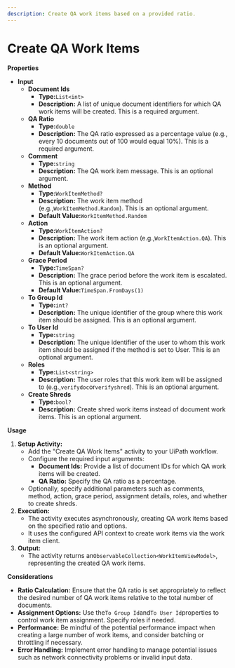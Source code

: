 ```yaml
---
description: Create QA work items based on a provided ratio.
---
```


# Create QA Work Items

**Properties**

* **Input**
  * **Document Ids**
    * **Type:**`List<int>`
    * **Description:** A list of unique document identifiers for which QA work items will be created. This is a required argument.
  * **QA Ratio**
    * **Type:**`double`
    * **Description:** The QA ratio expressed as a percentage value (e.g., every 10 documents out of 100 would equal 10%). This is a required argument.
  * **Comment**
    * **Type:**`string`
    * **Description:** The QA work item message. This is an optional argument.
  * **Method**
    * **Type:**`WorkItemMethod?`
    * **Description:** The work item method (e.g.,`WorkItemMethod.Random`). This is an optional argument.
    * **Default Value:**`WorkItemMethod.Random`
  * **Action**
    * **Type:**`WorkItemAction?`
    * **Description:** The work item action (e.g.,`WorkItemAction.QA`). This is an optional argument.
    * **Default Value:**`WorkItemAction.QA`
  * **Grace Period**
    * **Type:**`TimeSpan?`
    * **Description:** The grace period before the work item is escalated. This is an optional argument.
    * **Default Value:**`TimeSpan.FromDays(1)`
  * **To Group Id**
    * **Type:**`int?`
    * **Description:** The unique identifier of the group where this work item should be assigned. This is an optional argument.
  * **To User Id**
    * **Type:**`string`
    * **Description:** The unique identifier of the user to whom this work item should be assigned if the method is set to User. This is an optional argument.
  * **Roles**
    * **Type:**`List<string>`
    * **Description:** The user roles that this work item will be assigned to (e.g.,`verifydoc`or`verifyshred`). This is an optional argument.
  * **Create Shreds**
    * **Type:**`bool?`
    * **Description:** Create shred work items instead of document work items. This is an optional argument.

**Usage**

1. **Setup Activity:**
   * Add the "Create QA Work Items" activity to your UiPath workflow.
   * Configure the required input arguments:
     * **Document Ids:** Provide a list of document IDs for which QA work items will be created.
     * **QA Ratio:** Specify the QA ratio as a percentage.
   * Optionally, specify additional parameters such as comments, method, action, grace period, assignment details, roles, and whether to create shreds.
2. **Execution:**
   * The activity executes asynchronously, creating QA work items based on the specified ratio and options.
   * It uses the configured API context to create work items via the work item client.
3. **Output:**
   * The activity returns an`ObservableCollection<WorkItemViewModel>`, representing the created QA work items.

**Considerations**

* **Ratio Calculation:** Ensure that the QA ratio is set appropriately to reflect the desired number of QA work items relative to the total number of documents.
* **Assignment Options:** Use the`To Group Id`and`To User Id`properties to control work item assignment. Specify roles if needed.
* **Performance:** Be mindful of the potential performance impact when creating a large number of work items, and consider batching or throttling if necessary.
* **Error Handling:** Implement error handling to manage potential issues such as network connectivity problems or invalid input data.
